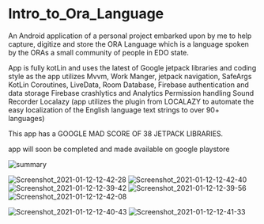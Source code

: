 # Intro_to_Ora_Language


An Android application of a personal project embarked upon by me to help capture, digitize and store the ORA Language which is a language spoken by the ORAs a small community of people in EDO state.

App is fully kotLin and uses the latest of Google jetpack libraries and coding style as the app utilizes
Mvvm,
Work Manger,
jetpack navigation,
SafeArgs
KotLin Coroutines,
LiveData,
Room Database,
Firebase authentication and data storage
Firebase crashlytics and Analytics
Permission handling
Sound Recorder
Localazy (app utilizes the plugin from LOCALAZY to automate the easy localization of the English language text strings to over 90+ languages)

This app has a GOOGLE MAD SCORE OF 38 JETPACK LIBRARIES.

app will soon be completed and made available on google playstore

![summary](https://user-images.githubusercontent.com/44091450/104313050-53062b80-548c-11eb-9038-ea9f1fe58cef.png)

![Screenshot_2021-01-12-12-42-28](https://user-images.githubusercontent.com/44091450/104312162-15ed6980-548b-11eb-9beb-04afbdba24df.png)
![Screenshot_2021-01-12-12-42-40](https://user-images.githubusercontent.com/44091450/104312170-184fc380-548b-11eb-89d2-f5d42ba1eed3.png)
![Screenshot_2021-01-12-12-39-42](https://user-images.githubusercontent.com/44091450/104312189-21d92b80-548b-11eb-885b-a7917ede735f.png)
![Screenshot_2021-01-12-12-39-56](https://user-images.githubusercontent.com/44091450/104312209-269ddf80-548b-11eb-9fe1-7a501a17adbe.png)
![Screenshot_2021-01-12-12-42-08](https://user-images.githubusercontent.com/44091450/104312223-2d2c5700-548b-11eb-96e3-13548b6e07dd.png)

![Screenshot_2021-01-12-12-40-43](https://user-images.githubusercontent.com/44091450/104312677-c8bdc780-548b-11eb-9cfd-781f37f5318c.png)
![Screenshot_2021-01-12-12-41-33](https://user-images.githubusercontent.com/44091450/104312688-ceb3a880-548b-11eb-8823-4693c55806e6.png)





